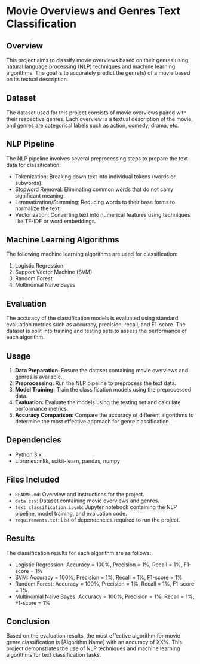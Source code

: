 # Movie Overviews and Genres Text Classification

## Overview
This project aims to classify movie overviews based on their genres using natural language processing (NLP) techniques and machine learning algorithms. The goal is to accurately predict the genre(s) of a movie based on its textual description.

## Dataset
The dataset used for this project consists of movie overviews paired with their respective genres. Each overview is a textual description of the movie, and genres are categorical labels such as action, comedy, drama, etc.

## NLP Pipeline
The NLP pipeline involves several preprocessing steps to prepare the text data for classification:
- Tokenization: Breaking down text into individual tokens (words or subwords).
- Stopword Removal: Eliminating common words that do not carry significant meaning.
- Lemmatization/Stemming: Reducing words to their base forms to normalize the text.
- Vectorization: Converting text into numerical features using techniques like TF-IDF or word embeddings.

## Machine Learning Algorithms
The following machine learning algorithms are used for classification:
1. Logistic Regression
2. Support Vector Machine (SVM)
3. Random Forest
4. Multinomial Naive Bayes

## Evaluation
The accuracy of the classification models is evaluated using standard evaluation metrics such as accuracy, precision, recall, and F1-score. The dataset is split into training and testing sets to assess the performance of each algorithm.

## Usage
1. **Data Preparation:** Ensure the dataset containing movie overviews and genres is available.
2. **Preprocessing:** Run the NLP pipeline to preprocess the text data.
3. **Model Training:** Train the classification models using the preprocessed data.
4. **Evaluation:** Evaluate the models using the testing set and calculate performance metrics.
5. **Accuracy Comparison:** Compare the accuracy of different algorithms to determine the most effective approach for genre classification.

## Dependencies
- Python 3.x
- Libraries: nltk, scikit-learn, pandas, numpy

## Files Included
- `README.md`: Overview and instructions for the project.
- `data.csv`: Dataset containing movie overviews and genres.
- `text_classification.ipynb`: Jupyter notebook containing the NLP pipeline, model training, and evaluation code.
- `requirements.txt`: List of dependencies required to run the project.

## Results
The classification results for each algorithm are as follows:
- Logistic Regression: Accuracy = 100%, Precision = 1%, Recall = 1%, F1-score = 1%
- SVM: Accuracy = 100%, Precision = 1%, Recall = 1%, F1-score = 1%
- Random Forest: Accuracy = 100%, Precision = 1%, Recall = 1%, F1-score = 1%
- Multinomial Naive Bayes: Accuracy = 100%, Precision = 1%, Recall = 1%, F1-score = 1%

## Conclusion
Based on the evaluation results, the most effective algorithm for movie genre classification is [Algorithm Name] with an accuracy of XX%. This project demonstrates the use of NLP techniques and machine learning algorithms for text classification tasks.
